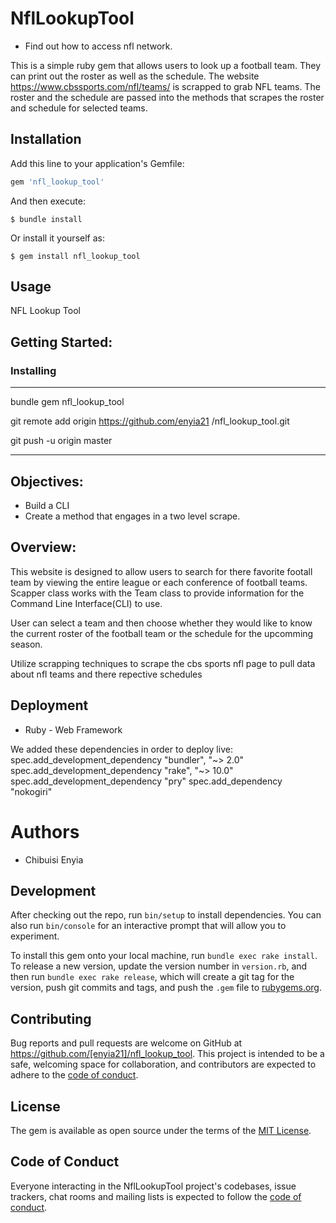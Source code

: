 # NflLookupTool

* Find out how to access nfl network.

This is a simple ruby gem that allows users to look up a football team.  They can print out the roster as well as the schedule.   The website https://www.cbssports.com/nfl/teams/ is scrapped to grab NFL teams.   The roster and the schedule are passed into the methods that scrapes the roster and schedule for selected teams.  

## Installation

Add this line to your application's Gemfile:

```ruby
gem 'nfl_lookup_tool'
```

And then execute:

    $ bundle install

Or install it yourself as:

    $ gem install nfl_lookup_tool

## Usage

NFL Lookup Tool

## Getting Started:

### Installing

---
bundle gem nfl_lookup_tool

git remote add origin https://github.com/enyia21
/nfl_lookup_tool.git

git push -u origin master

---

## Objectives:
* Build a CLI 
* Create a method that engages in a two level scrape.  


## Overview:

This website is designed to allow users to search for there favorite footall team by viewing the entire league or each conference of football teams.  Scapper class works with the Team class to provide information for the Command Line Interface(CLI) to use.  

User can select a team and then choose whether they would like to know the current roster of the football team or the schedule for the upcomming season.

Utilize scrapping techniques to scrape the cbs sports nfl page to pull data about nfl teams and there repective schedules

## Deployment
 * Ruby - Web Framework


We added these dependencies in order to deploy live: 
  spec.add_development_dependency "bundler", "~> 2.0"
  spec.add_development_dependency "rake", "~> 10.0"
  spec.add_development_dependency "pry"
  spec.add_dependency "nokogiri"

# Authors
* Chibuisi Enyia



## Development

After checking out the repo, run `bin/setup` to install dependencies. You can also run `bin/console` for an interactive prompt that will allow you to experiment.

To install this gem onto your local machine, run `bundle exec rake install`. To release a new version, update the version number in `version.rb`, and then run `bundle exec rake release`, which will create a git tag for the version, push git commits and tags, and push the `.gem` file to [rubygems.org](https://rubygems.org).

## Contributing

Bug reports and pull requests are welcome on GitHub at https://github.com/[enyia21]/nfl_lookup_tool. This project is intended to be a safe, welcoming space for collaboration, and contributors are expected to adhere to the [code of conduct](https://github.com/[enyia21]/nfl_lookup_tool/blob/master/CODE_OF_CONDUCT.md).


## License

The gem is available as open source under the terms of the [MIT License](https://opensource.org/licenses/MIT).

## Code of Conduct

Everyone interacting in the NflLookupTool project's codebases, issue trackers, chat rooms and mailing lists is expected to follow the [code of conduct](https://github.com/[USERNAME]/nfl_lookup_tool/blob/master/CODE_OF_CONDUCT.md).
